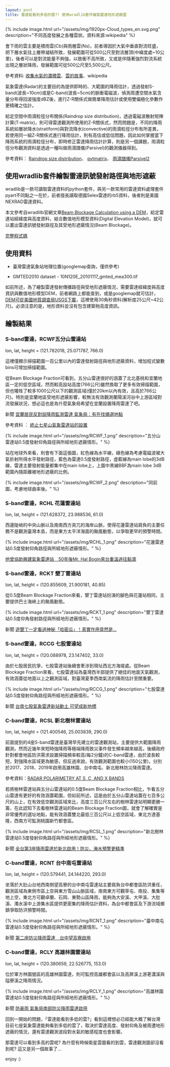 ```yaml
---
layout: post
title: 雷達能看到多低的雲?! 使用wradlib套件繪製雷達地形遮蔽圖
---
```


{% include image.html url="/assets/img/1920px-Cloud_types_en.svg.png" description="不同高度發展之各種雲狀。資料來源:wikipedia" %}

會下雨的雲主要是積雨雲(Cb)與雨層雲(Ns)，前者導因於大氣中垂直對流旺盛，把下層水氣往上層帶凝結所致，發展範圍可從500公尺至對流層頂(中緯度處~10公里)，後者可以是對流能量不夠強，以致衝不高所致，又或是伴隨著強烈對流系統出現之層狀降雨，發展範圍可從500公尺至5,500公尺。

參考資料: [收集水氣的濃積雲](http://scimonth.blogspot.com/2014/09/blog-post_86.html)、[雲的故事](http://ast.nhps.tp.edu.tw/home/sally/Source/Unit4-2/Weather/cloud.htm)、wikipedia

氣象雷達(Radar)的主要目的為提供即時的、大範圍的降雨估計，透過發射S-band(波長~10cm)或是C-band(波長~5cm)的脈衝電磁波，偵測周遭空間水氣含量分布得回波強度dBZ後，進行Z-R關係式做簡單降雨估計或使用雙偏極化參數作更精確之估計。

給定空間中雨滴粒徑分布關係(Raindrop size distribution)，透過電磁波散射矩陣計算(T-matrix)，則可得雷達觀測所使用的Z-R關係式，然而問題是，不同的降雨系統如層狀降水(stratiform)與對流降水(convective)的雨滴粒徑分布有所差異，若使用同一組Z-R關係式進行降雨估計，則有高估或低估問題，因此如何掌握當下降雨系統的雨滴粒徑分布，即時修正雷達降雨估計計算，則是另一個課題，雨滴粒徑分布觀測資料是透過一種叫做雨滴譜儀(Parsivel)的觀測儀器得到。


參考資料：
[Raindrop size distribution](https://en.wikipedia.org/wiki/Raindrop_size_distribution)、
[pytmatrix](https://github.com/jleinonen/pytmatrix)、
[雨滴譜儀Parsivel2](https://www.ott.com/products/meteorological-sensors-26/ott-parsivel2-laser-weather-sensor-2392/)


## 使用wradlib套件繪製雷達訊號發射路徑與地形遮蔽

wradlib是一款可讀取雷達資料的python套件，與另一款常用的雷達資料處理套件pyart不同點之一在於，前者擅長讀取德國Selex雷達的rb5資料，後者則是美國NEXRAD雷達資料。

本文參考自wradlilb官網文章[Beam Blockage Calculation using a DEM](https://docs.wradlib.org/en/stable/notebooks/beamblockage/wradlib_beamblock.html)，給定雷達站經緯度與高度資料，結合數值地形模型資料(Digital Elevation Model)，就可以畫出雷達訊號發射路徑及其受地形遮蔽情況(Beam Blockage)。

[完整程式碼](https://github.com/wangjb/colab/blob/master/radar_scan_strategy.ipynb)

## 使用資料

* 臺灣雷達氣象站地理位置(googlemap查詢，僅供參考)

* GMTED2010 dataset - 10N120E_20101117_gmted_mea300.tif

如前所述，為了繪製雷達發射傳播路徑與受地形遮蔽情況，需要雷達經緯度與高度資訊與數值地形模型DEM，前者網路上都能查到，或是googlemap就可估計，[DEM可從美國地質調查局USGS下載](https://topotools.cr.usgs.gov/gmted_viewer/viewer.htm)，這裡使用30角秒資料(解析度25公尺~42公尺)。必須注意的是，地形資料並沒有包含建築物高度資訊。

## 繪製結果

### S-band雷達，RCWF五分山雷達站 

lon, lat, height = (121.782018, 25.071787, 766.0)

這裡僅顯示掃描範圍一百公里以內的雷達發射路徑與地形遮蔽資料，增加程式變數bins可增加掃描範圍。

從Beam Blockage Fraction可看到，五分山雷達很好的涵蓋了北北基桃和宜蘭地區一定的低空區域，然而較高設站高度(766公尺)雖然換取了更多有效掃描範圍，但也犧牲了較多1000公尺以下的觀測區域(僅於20km以內有效，且高於766公尺)。特別是宜蘭地區受地形遮蔽影響，較無法有效觀測蘭陽溪河谷中上游區域對流發展狀況，想必這也是為什麼氣象局希望在宜蘭設置降雨雷達了吧。

新聞 [宜蘭居民反對設降雨監測雷達 氣象局：有在找備選地點](https://udn.com/news/story/7314/4417726)

參考資料 ： [終止七星山氣象雷達站的設置](https://npda.cpami.gov.tw/tab8/web8_page2.php?park=C)

{% include image.html url="/assets/img/RCWF_1.png" description="五分山雷達站0.5度發射仰角路徑與所經地形遮蔽情形。" %}

站在地球外來看，則會有下面這張圖，紅色線為水平線，綠色線為考慮電磁波被大氣折射所得水平發射路徑，藍色為雷達0.5度發射路徑，虛藍線為main lobe的3dB線，雷達主要發射能量都集中在main lobe上，上圖中黑線BBF為main lobe 3dB範圍內隨距離被地形遮蔽的比例。

{% include image.html url="/assets/img/RCWF_2.png" description="同前圖，考慮地球曲率後。" %}


### S-band雷達，RCHL 花蓮雷達站

lon, lat, height =  (121.628372, 23.988536, 61.0)

西邊陡峭的中央山脈以及南南西方突兀的海岸山脈，使得花蓮雷達站肩負的主要任務不是觀測臺灣本島，而是東方太平洋海面的颱風動態，以爭取更早的預警時間。

{% include image.html url="/assets/img/RCHL_1.png" description="花蓮雷達站0.5度發射仰角路徑與所經地形遮蔽情形。" %}

[他曾協助興建氣象雷達站　50年後Mr. Hal Bogin來台重溫過往點滴](https://www.upmedia.mg/news_info.php?SerialNo=60304)


### S-band雷達，RCKT 墾丁雷達站 

lon, lat, height = (120.855609, 21.900181, 40.85)

從0.5度Beam Blockage Fraction來看，墾丁雷達站扮演的腳色與花蓮站相同，主要提供巴士海峽上的颱風動態。

{% include image.html url="/assets/img/RCKT_1.png" description="墾丁雷達站0.5度仰角發射路徑與所經地形遮蔽情形。" %}

新聞 [遊墾丁一定看過神秘「哈密瓜」！真實作用竟然是…](https://udn.com/news/story/120913/2313449)

### S-band雷達，RCCG 七股雷達站 

lon, lat, height = (120.088978, 23.147402, 33.0)

由於七股居民抗爭，七股雷達站後續會牽涉到現址西北方海堤處。從Beam Blockage Fraction來看，七股雷達站為臺灣西半部提供了絕佳的地面天氣觀測，有效涵蓋從地面以上之觀測區域，對臺灣夏季西南氣流的降雨估計至關重要。

{% include image.html url="/assets/img/RCCG_1.png" description="七股雷達站0.5度發射仰角路徑與所經地形遮蔽情形。" %}

新聞 [台南七股氣象雷達新站動土 可望成新地標](https://www.cna.com.tw/news/ahel/201907240171.aspx)

### C-band雷達，RCSL 新北樹林雷達站 

lon, lat, height = (121.400546, 25.003839, 290.0)

前面提到的4座S-band雷達是臺灣早先建立的雷達觀測站，主要提供大範圍降雨觀測，然而近幾年來短時強降雨等極端降雨致災事件發生頻率越來越高，後續政府針對都會地區防洪需求設置掃描頻率較高(每2分鐘)的C-band雷達，由於波長較短，對強降水區域更為敏感，但反過來說，有效觀測範圍也較小(150公里)，分別於2017、2018、2019年啟用高雄林園、台中南屯、新北樹林防災降雨雷達。

參考資料：[RADAR POLARIMETRY AT S, C, AND X BANDS](https://ams.confex.com/ams/pdfpapers/95684.pdf)

若將樹林雷達站與五分山雷達站的0.5度Beam Blockage Fraction相比，乍看五分山雷達有更好的有效涵蓋範圍，但如前所述，這是由於五分山雷達站蓋在七百多公尺的山上，在有效低空觀測區域來比，高度三百公尺左右的樹林雷達站明顯更勝一籌，在此認知下去看樹林雷達站的Beam Blockage Fraction圖，就會了解確實是非常優秀的選址地點，能有效涵蓋雙北最低三百公尺以上低空區域，東北方達基隆，西南方可監測桃園新竹都會區。

{% include image.html url="/assets/img/RCSL_1.png" description="新北樹林雷達站0.5度發射仰角路徑與所經地形遮蔽情形。" %}

新聞 [全台第3座降雨雷達於新北啟用！防災、淹水預警更精準](https://newtalk.tw/news/view/2019-12-27/346532)

### C-band雷達，RCNT 台中南屯雷達站

lon, lat, height = (120.579441, 24.144220, 293.0)

坐落於大肚山台地西南側望高寮的台中南屯雷達站主要肩負台中都會區防洪重任，觀測區域為東側市區上空與東方雪山山脈區域，南南東方可觀草屯、南投、集集等地上空，東北方可觀卓蘭、石岡、東勢山區降雨，能夠為大安溪、大甲溪、大肚溪、濁水溪中上游集水區提供更密集的降雨估計資料，為台中都會區及下游流域鄉鎮爭取防洪預警時間。

{% include image.html url="/assets/img/RCNT_1.png" description="臺中南屯雷達站0.5度發射仰角路徑與所經地形遮蔽情形。" %}

新聞 [第二座防災降雨雷達　台中望高寮啟用](https://www.setn.com/News.aspx?NewsID=396956)

### C-band雷達，RCLY 高雄林園雷達站 

lon, lat, height = (120.380659, 22.526775, 153.0)

位於軍方林園營區的高雄林園雷達，則可監控高雄都會區以及高屏溪上游荖濃溪與隘寮溪之降雨情況。

{% include image.html url="/assets/img/RCLY_1.png" description="高雄林園雷達站0.5度發射仰角路徑與所經地形遮蔽情形。" %}

新聞 [防豪雨 氣象局南部防災降雨雷達啟用](https://www.chinatimes.com/realtimenews/20170912002898-260405?chdtv)

回到一開始的問題，「雷達能看到多低的雲?」看到這裡想必已經能大概了解台灣目前七座氣象雷達能夠看到多低的雲了，取決於雷達高度、發射仰角及被周遭地形遮蔽的情況，還有雷達觀測波段對水氣的敏感程度也會影響。

那雷達可以看到多高的雲呢? 為什麼有時候衛星雲圖看的到雲，雷達觀測圖卻沒看到呢? 這又是另一個故事了...

enjoy :)